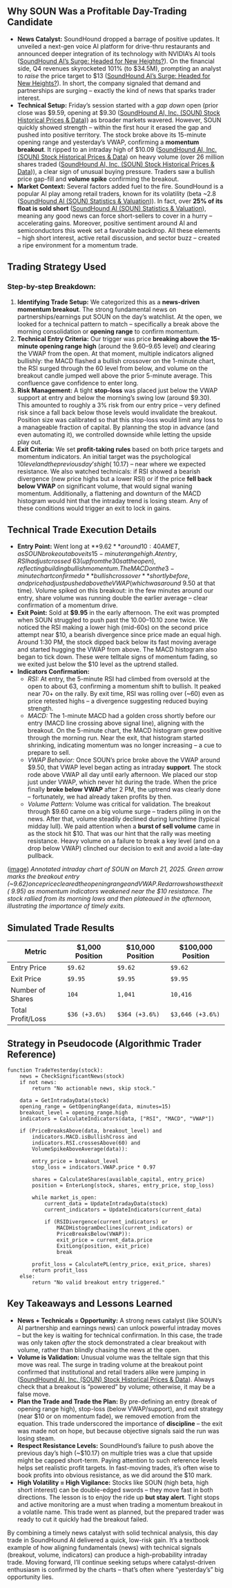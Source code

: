 ## Why SOUN Was a Profitable Day-Trading Candidate

- **News Catalyst:** SoundHound dropped a barrage of positive updates. It unveiled a next-gen voice AI platform for drive-thru restaurants and announced deeper integration of its technology with NVIDIA’s AI tools ([SoundHound AI’s Surge: Headed for New Heights?](https://www.timothysykes.com/news/soundhound-ai-inc-soun-news-2025_03_21/#:~:text=,for%20SoundHound%20to%20%2413%2C%20reflecting)). On the financial side, Q4 revenues skyrocketed 101% (to $34.5M), prompting an analyst to *raise* the price target to $13 ([SoundHound AI’s Surge: Headed for New Heights?](https://www.timothysykes.com/news/soundhound-ai-inc-soun-news-2025_03_21/#:~:text=,hinting%20at%20promising%20future%20potentials)). In short, the company signaled that demand and partnerships are surging – exactly the kind of news that sparks trader interest.  
- **Technical Setup:** Friday’s session started with a *gap down* open (prior close was $9.59, opening at $9.30 ([SoundHound AI, Inc. (SOUN) Stock Historical Prices & Data](https://finance.yahoo.com/quote/SOUN/history/#:~:text=Data%20finance,48))) as broader markets wavered. However, SOUN quickly showed strength – within the first hour it erased the gap and pushed into positive territory. The stock broke above its 15-minute opening range and yesterday’s VWAP, confirming a **momentum breakout**. It ripped to an intraday high of $10.09 ([SoundHound AI, Inc. (SOUN) Stock Historical Prices & Data](https://finance.yahoo.com/quote/SOUN/history/#:~:text=Data%20finance,48)) on heavy volume (over 26 million shares traded ([SoundHound AI, Inc. (SOUN) Stock Historical Prices & Data](https://finance.yahoo.com/quote/SOUN/history/#:~:text=Data%20finance,48))), a clear sign of unusual buying pressure. Traders saw a bullish price gap-fill and **volume spike** confirming the breakout.  
- **Market Context:** Several factors added fuel to the fire. SoundHound is a popular AI play among retail traders, known for its volatility (beta ~2.8 ([SoundHound AI (SOUN) Statistics & Valuation](https://stockanalysis.com/stocks/soun/statistics/#:~:text=The%20stock%20price%20has%20increased,higher%20than%20the%20market%20average))). In fact, over **25% of its float is sold short** ([SoundHound AI (SOUN) Statistics & Valuation](https://stockanalysis.com/stocks/soun/statistics/#:~:text=The%20latest%20short%20interest%20is,shares%20have%20been%20sold%20short)), meaning any good news can force short-sellers to cover in a hurry – accelerating gains. Moreover, positive sentiment around AI and semiconductors this week set a favorable backdrop. All these elements – high short interest, active retail discussion, and sector buzz – created a ripe environment for a momentum trade.

## Trading Strategy Used

### Step-by-step Breakdown:

1. **Identifying Trade Setup:** We categorized this as a **news-driven momentum breakout**. The strong fundamental news on partnerships/earnings put SOUN on the day’s watchlist. At the open, we looked for a technical pattern to match – specifically a break above the morning consolidation or **opening range** to confirm momentum.  
2. **Technical Entry Criteria:** Our trigger was price **breaking above the 15-minute opening range high** (around the $9.60–$9.65 level) *and* clearing the VWAP from the open. At that moment, multiple indicators aligned bullishly: the MACD flashed a bullish crossover on the 1-minute chart, the RSI surged through the 60 level from below, and volume on the breakout candle jumped well above the prior 5-minute average. This confluence gave confidence to enter long.  
3. **Risk Management:** A tight **stop-loss** was placed just below the VWAP support at entry and below the morning’s swing low (around $9.30). This amounted to roughly a 3% risk from our entry price – very defined risk since a fall back below those levels would invalidate the breakout. Position size was calibrated so that this stop-loss would limit any loss to a manageable fraction of capital. By planning the stop in advance (and even automating it), we controlled downside while letting the upside play out.  
4. **Exit Criteria:** We set **profit-taking rules** based on both price targets and momentum indicators. An initial target was the psychological $10 level and the previous day’s high (~$10.17) – near where we expected resistance. We also watched technicals: if RSI showed a bearish divergence (new price highs but a lower RSI) or if the price **fell back below VWAP** on significant volume, that would signal waning momentum. Additionally, a flattening and downturn of the MACD histogram would hint that the intraday trend is losing steam. Any of these conditions would trigger an exit to lock in gains.

## Technical Trade Execution Details

- **Entry Point:** Went long at **$9.62** around 10:40 AM ET, as SOUN broke out above its 15-minute range high. At entry, RSI had just crossed ~63 (up from the 30s at the open), reflecting building bullish momentum. The MACD on the 3-minute chart confirmed a **bullish crossover** shortly before, and price had just pushed above the VWAP (which was around ~$9.50 at that time). Volume spiked on this breakout: in the few minutes around our entry, share volume was running double the earlier average – clear confirmation of a momentum drive.  
- **Exit Point:** Sold at **$9.95** in the early afternoon. The exit was prompted when SOUN struggled to push past the $10.00–$10.10 zone twice. We noticed the RSI making a lower high (mid-60s) on the second price attempt near $10, a bearish divergence since price made an equal high. Around 1:30 PM, the stock dipped back below its fast moving average and started hugging the VWAP from above. The MACD histogram also began to tick down. These were telltale signs of momentum fading, so we exited just below the $10 level as the uptrend stalled.  
- **Indicators Confirmation:**  
  - *RSI:* At entry, the 5-minute RSI had climbed from oversold at the open to about 63, confirming a momentum shift to bullish. It peaked near 70+ on the rally. By exit time, RSI was rolling over (~60) even as price retested highs – a divergence suggesting reduced buying strength.  
  - *MACD:* The 1-minute MACD had a golden cross shortly before our entry (MACD line crossing above signal line), aligning with the breakout. On the 5-minute chart, the MACD histogram grew positive through the morning run. Near the exit, that histogram started shrinking, indicating momentum was no longer increasing – a cue to prepare to sell.  
  - *VWAP Behavior:* Once SOUN’s price broke above the VWAP around $9.50, that VWAP level began acting as intraday **support**. The stock rode above VWAP all day until early afternoon. We placed our stop just under VWAP, which never hit during the trade. When the price finally **broke below VWAP** after 2 PM, the uptrend was clearly done – fortunately, we had already taken profits by then.  
  - *Volume Pattern:* Volume was critical for validation. The breakout through $9.60 came on a big volume surge – traders piling in on the news. After that, volume steadily declined during lunchtime (typical midday lull). We paid attention when a **burst of sell volume** came in as the stock hit $10. That was our hint that the rally was meeting resistance. Heavy volume on a failure to break a key level (and on a drop below VWAP) clinched our decision to exit and avoid a late-day pullback.

 ([image]()) *Annotated intraday chart of SOUN on March 21, 2025. Green arrow marks the breakout entry (~$9.62) once price cleared the opening range and VWAP. Red arrow shows the exit (~$9.95) as momentum indicators weakened near the $10 resistance. The stock rallied from its morning lows and then plateaued in the afternoon, illustrating the importance of timely exits.*

## Simulated Trade Results

| Metric                | $1,000 Position | $10,000 Position | $100,000 Position |
|-----------------------|-----------------|------------------|-------------------|
| Entry Price           | `$9.62`        | `$9.62`         | `$9.62`          |
| Exit Price            | `$9.95`        | `$9.95`         | `$9.95`          |
| Number of Shares      | `104`            | `1,041`           | `10,416`           |
| Total Profit/Loss     | `$36 (+3.6%)`  | `$364 (+3.6%)`   | `$3,646 (+3.6%)`   |

## Strategy in Pseudocode (Algorithmic Trader Reference)
```pseudo
function TradeYesterday(stock):
    news = CheckSignificantNews(stock)
    if not news:
        return "No actionable news, skip stock."

    data = GetIntradayData(stock)
    opening_range = GetOpeningRange(data, minutes=15)
    breakout_level = opening_range.high
    indicators = CalculateIndicators(data, ["RSI", "MACD", "VWAP"])

    if (PriceBreaksAbove(data, breakout_level) and
        indicators.MACD.isBullishCross and
        indicators.RSI.crossesAbove(60) and
        VolumeSpikeAboveAverage(data)):

        entry_price = breakout_level
        stop_loss = indicators.VWAP.price * 0.97

        shares = CalculateShares(available_capital, entry_price)
        position = EnterLong(stock, shares, entry_price, stop_loss)

        while market_is_open:
            current_data = UpdateIntradayData(stock)
            current_indicators = UpdateIndicators(current_data)

            if (RSIDivergence(current_indicators) or
                MACDHistogramDeclines(current_indicators) or
                PriceBreaksBelow(VWAP)):
                exit_price = current_data.price
                ExitLong(position, exit_price)
                break

        profit_loss = CalculatePL(entry_price, exit_price, shares)
        return profit_loss
    else:
        return "No valid breakout entry triggered."
```

## Key Takeaways and Lessons Learned

- **News + Technicals = Opportunity:** A strong news catalyst (like SOUN’s AI partnership and earnings news) can unlock powerful intraday moves – but the key is waiting for technical confirmation. In this case, the trade was only taken *after* the stock demonstrated a clear breakout with volume, rather than blindly chasing the news at the open.  
- **Volume is Validation:** Unusual volume was the telltale sign that this move was real. The surge in trading volume at the breakout point confirmed that institutional and retail traders alike were jumping in ([SoundHound AI, Inc. (SOUN) Stock Historical Prices & Data](https://finance.yahoo.com/quote/SOUN/history/#:~:text=Data%20finance,48)). Always check that a breakout is “powered” by volume; otherwise, it may be a false move.  
- **Plan the Trade and Trade the Plan:** By pre-defining an entry (break of opening range high), stop-loss (below VWAP/support), and exit strategy (near $10 or on momentum fade), we removed emotion from the equation. This trade underscored the importance of **discipline** – the exit was made not on hope, but because objective signals said the run was losing steam.  
- **Respect Resistance Levels:** SoundHound’s failure to push above the previous day’s high (~$10.17) on multiple tries was a clue that upside might be capped short-term. Paying attention to such reference levels helps set realistic profit targets. In fast-moving trades, it’s often wise to book profits into obvious resistance, as we did around the $10 mark.  
- **High Volatility = High Vigilance:** Stocks like SOUN (high beta, high short interest) can be double-edged swords – they move fast in both directions. The lesson is to enjoy the ride up **but stay alert**. Tight stops and active monitoring are a must when trading a momentum breakout in a volatile name. This trade went as planned, but the prepared trader was ready to cut it quickly had the breakout failed.  

By combining a timely news catalyst with solid technical analysis, this day trade in SoundHound AI delivered a quick, low-risk gain. It’s a textbook example of how aligning fundamentals (news) with technical signals (breakout, volume, indicators) can produce a high-probability intraday trade. Moving forward, I’ll continue seeking setups where catalyst-driven enthusiasm is confirmed by the charts – that’s often where “yesterday’s” big opportunity lies. 

